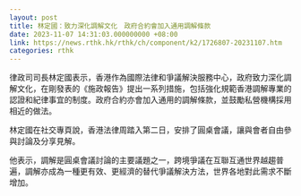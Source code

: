 ```yaml
---
layout: post
title: 林定國：致力深化調解文化　政府合約會加入通用調解條款
date: 2023-11-07 14:31:03.000000000 +08:00
link: https://news.rthk.hk/rthk/ch/component/k2/1726807-20231107.htm
categories: rthk
---
```


律政司司長林定國表示，香港作為國際法律和爭議解決服務中心，政府致力深化調解文化，在剛發表的《施政報告》提出一系列措施，包括強化規範香港調解專業的認證和紀律事宜的制度。政府合約亦會加入通用的調解條款，並鼓勵私營機構採用相近的做法。

林定國在社交專頁說，香港法律周踏入第二日，安排了圓桌會議，讓與會者自由參與討論及分享見解。

他表示，調解是圓桌會議討論的主要議題之一，跨境爭議在互聯互通世界越趨普遍，調解亦成為一種更有效、更經濟的替代爭議解決方法，世界各地對此需求不斷增加。

